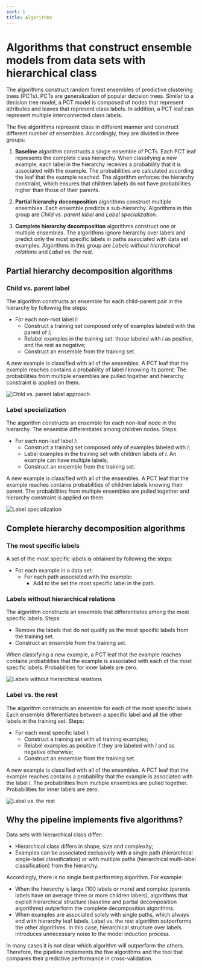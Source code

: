 ```yaml
---
sort: 1
title: Algorithms
---
```


# Algorithms that construct ensemble models from data sets with hierarchical class

The algorithms construct random forest ensembles of predictive clustering trees (PCTs). PCTs are generalization of popular decision trees. Similar to a decision tree model, a PCT model is composed of nodes that represent attributes and leaves that represent class labels. In addition, a PCT leaf can represent multiple interconnected class labels.

The five algorithms represent class in different manner and construct different number of ensembles. Accordingly, they are divided in three groups:

1. **Baseline** algorithm constructs a single ensemble of PCTs. Each PCT leaf represents the complete class hierarchy. When classifying a new example, each label in the hierarchy receives a probability that it is associated with the example. The probabilities are calculated according the leaf that the example reached. The algorithm enforces the hierarchy constraint, which ensures that children labels do not have probabilities higher than those of their parents.

2. **Partial hierarchy decomposition** algorithms construct multiple ensembles. Each ensemble predicts a sub-hierarchy. Algorithms in this group are *Child vs. parent label* and *Label specialization*.

3. **Complete hierarchy decomposition** algorithms construct one or multiple ensembles. The algorithms ignore hierarchy over labels and predict only the most specific labels in paths associated with data set examples. Algorithms in this group are *Labels without hierarchical relations* and *Label vs. the rest*.


## Partial hierarchy decomposition algorithms

### Child vs. parent label

The algorithm constructs an ensemble for each child-parent pair in the hierarchy by following the steps:

- For each non-root label *l*:
    - Construct a training set composed only of examples labeled with the parent of *l*;
    - Relabel examples in the training set: those labeled with *l* as positive, and the rest as negative;
    - Construct an ensemble from the training set.

A new example is classified with all of the ensembles. A PCT leaf that the example reaches contains a probability of label *l* knowing its parent. The probabilities from multiple ensembles are pulled together and hierarchy constraint is applied on them.

![Child vs. parent label approach](images/tools/Child_vs_parent_label.png)

### Label specialization

The algorithm constructs an ensemble for each non-leaf node in the hierarchy. The ensemble differentiates among children nodes. Steps:

- For each non-leaf label *l*:
    - Construct a training set composed only of examples labeled with *l*;
    - Label examples in the training set with children labels of *l*. An example can have multiple labels;
    - Construct an ensemble from the training set.

A new example is classified with all of the ensembles. A PCT leaf that the example reaches contains probabilities of children labels knowing their parent. The probabilities from multiple ensembles are pulled together and hierarchy constraint is applied on them.

![Label specialization](images/tools/Label_specialization.png)


## Complete hierarchy decomposition algorithms

### The most specific labels

A set of the most specific labels is obtained by following the steps:
- For each example in a data set:
    - For each path associated with the example:
        - Add to the set the most specific label in the path.

### Labels without hierarchical relations

The algorithm constructs an ensemble that differentiates among the most specific labels. Steps:
- Remove the labels that do not qualify as the most specific labels from the training set.
- Construct an ensemble from the training set.

When classifying a new example, a PCT leaf that the example reaches contains probabilities that the example is associated with each of the most specific labels. Probabilities for inner labels are zero.

![Labels without hierarchical relations](images/tools/Labels_without_hierarchical_relations.png)

### Label vs. the rest

The algorithm constructs an ensemble for each of the most specific labels. Each ensemble differentiates between a specific label and all the other labels in the training set. Steps:
- For each most specific label *l*:
    - Construct a training set with all training examples;
    - Relabel examples as positive if they are labeled with *l* and as negative otherwise;
    - Construct an ensemble from the training set.

A new example is classified with all of the ensembles. A PCT leaf that the example reaches contains a probability that the example is associated with the label *l*. The probabilities from multiple ensembles are pulled together. Probabilities for inner labels are zero.

![Label vs. the rest](images/tools/Label_vs_the_rest.png)


## Why the pipeline implements five algorithms?

Data sets with hierarchical class differ:

- Hierarchical class differs in shape, size and complexity;
- Examples can be associated exclusively with a single path (hierarchical single-label classification) or with multiple paths (hierarchical multi-label classification) from the hierarchy.

Accordingly, there is no single best performing algorithm. For example:

- When the hierarchy is large (100 labels or more) and complex (parents labels have on average three or more children labels), algorithms that exploit hierarchical structure (baseline and partial decomposition algorithms) outperform the complete decomposition algorithms.
- When examples are associated solely with single paths, which always end with hierarchy leaf labels, Label vs. the rest algorithm outperforms the other algorithms. In this case, hierarchical structure over labels introduces unnecessary noise to the model induction process.

In many cases it is not clear which algorithm will outperform the others. Therefore, the pipeline implements the five algorithms and the tool that compares their predictive performance in cross-validation.

